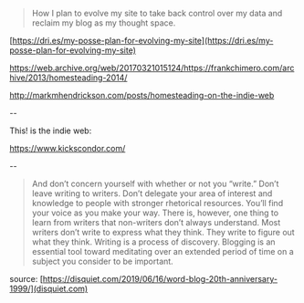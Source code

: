 ---
---

>How I plan to evolve my site to take back control over my data and reclaim my blog as my thought space.

[https://dri.es/my-posse-plan-for-evolving-my-site](https://dri.es/my-posse-plan-for-evolving-my-site)

https://web.archive.org/web/20170321015124/https://frankchimero.com/archive/2013/homesteading-2014/

http://markmhendrickson.com/posts/homesteading-on-the-indie-web


--

This! is the indie web:

<https://www.kickscondor.com/>

--

>And don’t concern yourself with whether or not you “write.” Don’t leave writing to writers. Don’t delegate your area of interest and knowledge to people with stronger rhetorical resources. You’ll find your voice as you make your way. There is, however, one thing to learn from writers that non-writers don’t always understand. Most writers don’t write to express what they think. They write to figure out what they think. Writing is a process of discovery. Blogging is an essential tool toward meditating over an extended period of time on a subject you consider to be important.

source: [https://disquiet.com/2019/06/16/word-blog-20th-anniversary-1999/](disquiet.com)


